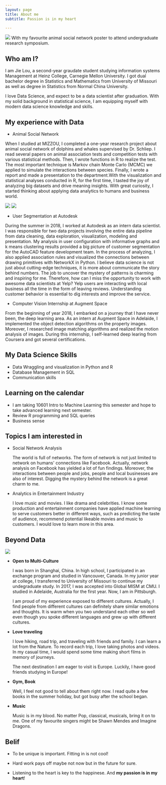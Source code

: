 ```yaml
---
layout: page
title: About me
subtitle: Passion is in my heart

---
```



![](https://raw.githubusercontent.com/zigzagjie/jieloudata/master/img/me.jpg)
With my favourite animal social network poster to attend undergraduate research symposium. 

## Who am I?

I am Jie Lou, a second-year graudate student studying information systems Management at Heinz College, Carnegie Mellon University. I got dual bachelor degree in Statistics and Mathematics from University of Missouri as well as degree in Statistics from Normal China University.

I love Data Science, and expect to be a data scientist after graduation. With my solid background in statistical science, I am equipping myself with modern data science knowledge and skills.

 

## My experience with Data
- Animal Social Network

When I studied at MIZZOU, I completed a one-year research project about animal social network of dolphins and whales supervised by Dr. Schliep. I read several papers on animal association tests and competition tests with various statistical methods. Then, I wrote functions in R to realize the test. The most important technique is Markov chain Monte Carlo (MCMC) we applied to simulate the interactions between species. Finally, I wrote a report and made a presentation to the department.With the visualization and statistical analyses conducted in R, for the first time, I tasted the joy of analyzing big datasets and drive meaning insights. With great curiosity, I started thinking about applying data analytics to humans and business world. 

![](https://raw.githubusercontent.com/zigzagjie/jieloudata/master/img/map.jpeg)
![](https://raw.githubusercontent.com/zigzagjie/jieloudata/master/img/network.png)

- User Segmentation at Autodesk

During the summer in 2018, I worked at Autodesk as an intern data scientist. I was responsible for two data projects involving the entire data pipeline from data cleaning, data exploration, visualization, modeling and presentation. My analysis in user configuration with informative graphs and k means clustering results provided a big picture of customer segmentation for the AutoCAD feature development team. In the process of analyzing, I also applied association rules and visualized the connections between drawing primitives with NetworkX in Python. I believe data science is not just about cutting-edge techniques, it is more about communicate the story behind numbers. The job to uncover the mystery of patterns is charming and inspiring for me. Therefore, how can I miss the opportunity to work with awesome data scientists at Yelp? Yelp users are interacting with local business all the time in the form of leaving reviews. Understanding customer behavior is essential to dig interests and improve the service. 

- Computer Vision Internship at Augment Space

From the beginning of year 2018, I embarked on a journey that I have never been, the deep learning area. As an intern at Augment Space in Adelaide, I implemented the object detection algorithms on the property images. Moreover, I researched image matching algorithms and realized the motion analysis of images. During this internship, I self-learned deep learing from Coursera and got several certifications. 

## My Data Science Skills

- Data Wraggling and visualization in Python and R
- Database Management in SQL
- Communication skills

## Learning on the calendar
- I am taking 10601 Intro to Machine Learning this semester and hope to take advanced learning next semester.
- Review R programming and SQL queries
- Business sense

## Topics I am interested in
- Social Network Analysis

    The world is full of networks. The form of network is not just limited to network on humans' connections like Facebook. Actually, network analysis on Facebook has yielded a lot of fun findings. Moreover, the interactions between people and jobs, people and local businesses are also of interest. Digging the mystery behind the network is a great charm to me.
	
- Analytics in Entertainment Industry

     I love music and movies. I like drama and celebrities. I know some production and entertainment companies have applied machine learning to serve customers better in different ways, such as predicting the taste of audience, recommend potential likeable movies and music to customers. I would love to learn more in this area.

## Beyond Data

![](https://raw.githubusercontent.com/zigzagjie/jieloudata/master/img/me2.JPG)

- **Open to Multi-Culture**
   
  I was born in Shanghai, China. In high school, I participated in an exchange program and studied in Vancouver, Canada. In my junior year at college, I transferred to University of Missouri to continue my undegraduate study. In 2017, I was accepted into Global MISM at CMU. I studied in Adelaide, Australia for the first year. Now, I am in Pittsburgh.
  
  I am proud of my experience exposed to different cultures. Actually, I find people from different cultures can definitely share similar emotions and thoughts. It is warm when you two understand each other so well even though you spoke different languages and grew up with different cultures.
- **Love traveling**

  I love hiking, road trip, and traveling with friends and family. I can learn a lot from the Nature. To record each trip, I love taking photos and videos. In my casual time, I would spend some time making short films in memory of journeys. 

  The next destination I am eager to visit is Europe. Luckily, I have good friends studying in Europe!
  
- **Gym, Book**

  Well, I feel not good to tell about them right now. I read quite a few books in the summer holiday, but got busy after the school began.

- **Music**

  Music is in my blood. No matter Pop, classical, musicals, bring it on to me. One of my favourite singers might be Shawn Mendes and Imagine Dragons. 

## Belif

- To be unique is important. Fitting in is not cool!

- Hard work pays off maybe not now but in the future for sure.

- Listening to the heart is key to the happinese. And **my passion is in my heart**!





